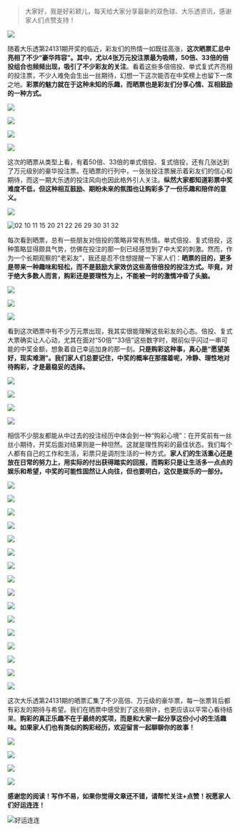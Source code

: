 > 大家好，我是好彩颖儿，每天给大家分享最新的双色球、大乐透资讯，感谢家人们点赞支持！

![](https://cdn.jsdelivr.net/gh/wangwenjie1314/PicCDN/2024-7-12/1720763627240-image.png)


随着大乐透第24131期开奖的临近，彩友们的热情一如既往高涨，**这次晒票汇总中亮相了不少“豪华阵容”。其中，尤以4张万元投注票最为吸睛，50倍、33倍的倍投组合也频频出现，吸引了不少彩友的关注**。看着这些多倍倍投、单式复式齐亮相的投注票，不少人难免会生出一丝期待，幻想一下这次能否在中奖榜上也留下一席之地。**彩票的魅力就在于这种未知的乐趣，而晒票也是彩友们分享心情、互相鼓励的一种方式。**


![](https://cdn.jsdelivr.net/gh/wangwenjie1314/PicCDN/2024-11-11/1731304175130-image.png)


![](https://cdn.jsdelivr.net/gh/wangwenjie1314/PicCDN/2024-11-11/1731310021199-image.png)


![](https://cdn.jsdelivr.net/gh/wangwenjie1314/PicCDN/2024-11-11/1731304600261-image.png)

![](https://cdn.jsdelivr.net/gh/wangwenjie1314/PicCDN/2024-11-11/1731304493538-image.png)


这次的晒票从类型上看，有着50倍、33倍的单式倍投、复式倍投，还有几张达到了万元级别的豪华投注票。在晒票的行列中，一张张投注票展示着彩友们的信心和期待，而这一期大乐透的投注风向也因此格外引人关注。**纵然大家都知道彩票中奖难度不低，但这种相互鼓励、期盼未来的氛围也让购彩多了一份乐趣和陪伴的意义。**

![](https://cdn.jsdelivr.net/gh/wangwenjie1314/PicCDN/2024-11-11/1731304244267-image.png)


![02 10 11 15 20 21 22 26 29 30 31 32](https://cdn.jsdelivr.net/gh/wangwenjie1314/PicCDN/2024-11-11/1731304824545-image.png)


每次看到晒票，总有一些朋友对倍投的策略非常有热情。单式倍投、复式倍投，这种策略显得颇具气势，仿佛在投注的那一刻已经感觉到了中大奖的刺激。然而，作为一个长期观察的“老彩友”，我还是忍不住想提醒一下家人们：**晒票的目的，更多是带来一种趣味和轻松，而不是鼓励大家效仿这些高倍倍投的投注方式。毕竟，对于绝大多数人而言，购彩还是要理性为上，不能被一时的激情冲昏了头脑。**

![](https://cdn.jsdelivr.net/gh/wangwenjie1314/PicCDN/2024-11-11/1731305198414-image.png)


![](https://cdn.jsdelivr.net/gh/wangwenjie1314/PicCDN/2024-11-11/1731304546789-image.png)

![](https://cdn.jsdelivr.net/gh/wangwenjie1314/PicCDN/2024-11-11/1731310186537-image.png)


看到这次晒票中有不少万元票出现，我其实很能理解这些彩友的心态。倍投、复式大票确实让人心动，尤其在面对“50倍”“33倍”这些数字时，眼前似乎闪过一串可能的中奖金额，想象着自己幸运加身的那一刻。**只是购彩这种事，真心是“愿望美好，现实难测”。我们家人们总要记住，中奖的概率在那摆着呢，冷静、理性地对待购彩，才是最稳妥的选择。**


![](https://cdn.jsdelivr.net/gh/wangwenjie1314/PicCDN/2024-11-11/1731304294252-image.png)


![](https://cdn.jsdelivr.net/gh/wangwenjie1314/PicCDN/2024-11-11/1731304659135-image.png)


![](https://cdn.jsdelivr.net/gh/wangwenjie1314/PicCDN/2024-11-11/1731304762156-image.png)

![](https://cdn.jsdelivr.net/gh/wangwenjie1314/PicCDN/2024-11-11/1731304752255-image.png)






相信不少朋友都能从中过去的投注经历中体会到一种“购彩心境”：在开奖前有一丝丝小期待，开奖后面对结果则是一种坦然。这就是理性购彩的最佳状态。我们每个人都有自己的工作和生活，彩票只是调剂生活的一种方式。**家人们的生活重心还是放在日常的努力上，用实际的付出获得踏实的回报，而购彩只是让生活多一点点的娱乐和希望，中奖的可能性固然让人向往，但也要明白，这仅是娱乐的一部分。**


![](https://cdn.jsdelivr.net/gh/wangwenjie1314/PicCDN/2024-11-11/1731304882742-image.png)


![](https://cdn.jsdelivr.net/gh/wangwenjie1314/PicCDN/2024-11-11/1731305104990-image.png)


![](https://cdn.jsdelivr.net/gh/wangwenjie1314/PicCDN/2024-11-11/1731304992419-image.png)

![](https://cdn.jsdelivr.net/gh/wangwenjie1314/PicCDN/2024-11-11/1731304938849-image.png)


![](https://cdn.jsdelivr.net/gh/wangwenjie1314/PicCDN/2024-11-11/1731305055215-image.png)


![](https://cdn.jsdelivr.net/gh/wangwenjie1314/PicCDN/2024-11-11/1731305074397-image.png)

![](https://cdn.jsdelivr.net/gh/wangwenjie1314/PicCDN/2024-11-11/1731305067170-image.png)


![](https://cdn.jsdelivr.net/gh/wangwenjie1314/PicCDN/2024-11-11/1731305086691-image.png)


![](https://cdn.jsdelivr.net/gh/wangwenjie1314/PicCDN/2024-11-11/1731305095989-image.png)


![](https://cdn.jsdelivr.net/gh/wangwenjie1314/PicCDN/2024-11-11/1731305115326-image.png)

![](https://cdn.jsdelivr.net/gh/wangwenjie1314/PicCDN/2024-11-11/1731310367372-image.png)

![](https://cdn.jsdelivr.net/gh/wangwenjie1314/PicCDN/2024-11-11/1731310353911-image.png)


![](https://cdn.jsdelivr.net/gh/wangwenjie1314/PicCDN/2024-11-11/1731310263990-image.png)

![](https://cdn.jsdelivr.net/gh/wangwenjie1314/PicCDN/2024-11-11/1731310272815-image.png)


![](https://cdn.jsdelivr.net/gh/wangwenjie1314/PicCDN/2024-11-11/1731310308570-image.png)

![](https://cdn.jsdelivr.net/gh/wangwenjie1314/PicCDN/2024-11-11/1731310300788-image.png)



这次大乐透第24131期的晒票汇集了不少高倍、万元级的豪华票，每一张票背后都有彩友的期待与希望。我们在晒票中感受到了这些期许，也更应该以平常心看待结果。**购彩的真正乐趣不在于最终的奖项，而是和大家一起分享这份小小的生活趣味。如果家人们也有类似的购彩经历，欢迎留言一起聊聊你的故事！**

![](https://cdn.jsdelivr.net/gh/wangwenjie1314/PicCDN/2024-11-11/1731309983936-image.png)


![](https://cdn.jsdelivr.net/gh/wangwenjie1314/PicCDN/2024-11-11/1731310341695-image.png)


![](https://cdn.jsdelivr.net/gh/wangwenjie1314/PicCDN/2024-11-11/1731310253442-image.png)


![](https://cdn.jsdelivr.net/gh/wangwenjie1314/PicCDN/2024-11-11/1731310001060-image.png)


**感谢您的阅读！写作不易，如果你觉得文章还不错，请帮忙关注+点赞！祝愿家人们好运连连！**

![好运连连](https://cdn.jsdelivr.net/gh/wangwenjie1314/PicCDN/2024-8-13/1723540185533-image.png)
